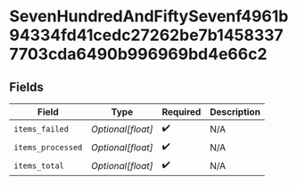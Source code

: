 # SevenHundredAndFiftySevenf4961b94334fd41cedc27262be7b14583377703cda6490b996969bd4e66c2


## Fields

| Field              | Type               | Required           | Description        |
| ------------------ | ------------------ | ------------------ | ------------------ |
| `items_failed`     | *Optional[float]*  | :heavy_check_mark: | N/A                |
| `items_processed`  | *Optional[float]*  | :heavy_check_mark: | N/A                |
| `items_total`      | *Optional[float]*  | :heavy_check_mark: | N/A                |